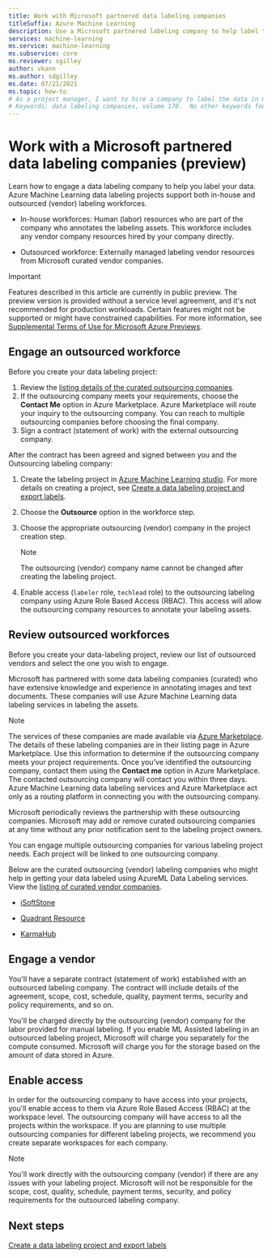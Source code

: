 ```yaml
---
title: Work with Microsoft partnered data labeling companies
titleSuffix: Azure Machine Learning
description: Use a Microsoft partnered labeling company to help label the data in your data labeling project
services: machine-learning
ms.service: machine-learning
ms.subservice: core
ms.reviewer: sgilley
author: vkann
ms.author: sdgilley
ms.date: 07/21/2021
ms.topic: how-to
# As a project manager, I want to hire a company to label the data in my data labeling project
# Keywords: data labeling companies, volume 170.  No other keywords found. 
---
```


# Work with a Microsoft partnered data labeling companies (preview)

Learn how to engage a data labeling company to help you label your data. Azure Machine Learning data labeling projects support both in-house and outsourced (vendor) labeling workforces.  

* In-house workforces: Human (labor) resources who are part of the company who annotates the labeling assets. This workforce includes any vendor company resources hired by your company directly.

* Outsourced workforce: Externally managed labeling vendor resources from Microsoft curated vendor companies.

> [!IMPORTANT]
> Features described in this article are currently in public preview.
> The preview version is provided without a service level agreement, and it's not recommended for production workloads. Certain features might not be supported or might have constrained capabilities.
> For more information, see [Supplemental Terms of Use for Microsoft Azure Previews](https://azure.microsoft.com/support/legal/preview-supplemental-terms/).

## Engage an outsourced workforce

Before you create your data labeling project:

1. Review the [listing details of the curated outsourcing companies](#review).
1. If the outsourcing company meets your requirements, choose the **Contact Me** option in Azure Marketplace. Azure Marketplace will route your inquiry to the outsourcing company. You can reach to multiple outsourcing companies before choosing the final company.
1. Sign a contract (statement of work) with the external outsourcing  company.

After the contract has been agreed and signed between you and the Outsourcing labeling company:

1. Create the labeling project in [Azure Machine Learning studio](https://ml.azure.com). For more details on creating a project, see [Create a data labeling project and export labels](how-to-create-labeling-projects.md).
1. Choose the **Outsource** option in the workforce step.
1. Choose the appropriate outsourcing (vendor) company in the project creation step.

    > [!NOTE]
    > The outsourcing (vendor) company name cannot be changed after creating the labeling project.

1. Enable access (`labeler` role, `techlead` role)  to the outsourcing labeling company using Azure Role Based Access (RBAC). This access will allow the outsourcing company resources to annotate your labeling assets.


## <a name="review"></a> Review outsourced workforces

Before you create your data-labeling project, review our list of outsourced vendors and select the one you wish to engage.

Microsoft has partnered with some data labeling companies (curated) who have extensive knowledge and experience in annotating images and text documents. These companies will use Azure Machine Learning data labeling services in labeling the assets.  

> [!NOTE]
> The services of these companies are made available via [Azure Marketplace](https://azure.microsoft.com/). The details of these labeling companies are in their listing page in Azure Marketplace. Use this information to determine if the outsourcing company meets your project requirements. Once you've identified the outsourcing company, contact them using the **Contact me** option in Azure Marketplace. The contacted outsourcing company will contact you within three days. Azure Machine Learning data labeling services and Azure Marketplace act only as a routing platform in connecting you with the outsourcing company.

Microsoft periodically reviews the partnership with these outsourcing companies. Microsoft may add or remove curated outsourcing companies at any time without any prior notification sent to the labeling project owners. 

You can engage multiple outsourcing companies for various labeling project needs. Each project will be linked to one outsourcing company. 

Below are the curated outsourcing (vendor) labeling companies who might help in getting your data labeled using AzureML Data Labeling services. View the [listing of curated vendor companies]().

* [iSoftStone]() 

* [Quadrant Resource]()

* [KarmaHub]()

## Engage a vendor

You'll have a separate contract (statement of work) established with an outsourced labeling company. The contract will include details of the agreement, scope, cost, schedule, quality, payment terms, security and policy requirements, and so on.

You'll be charged directly by the outsourcing (vendor) company for the labor provided for manual labeling. If you enable ML Assisted labeling in an outsourced labeling project, Microsoft will charge you separately for the compute consumed. Microsoft will charge you for the storage based on the amount of data stored in Azure.

## Enable access

In order for the outsourcing company to have access into your projects, you'll enable access to them via Azure Role Based Access (RBAC) at the workspace level. The outsourcing company will have access to all the projects within the workspace. If you are planning to use multiple outsourcing companies for different labeling projects, we recommend you create separate workspaces for each company. 

> [!NOTE]
> You'll work directly with the outsourcing company (vendor) if there are any issues with your labeling project. Microsoft will not be responsible for the scope, cost, quality, schedule, payment terms, security, and policy requirements for the outsourced labeling company.  

## Next steps

[Create a data labeling project and export labels](how-to-create-labeling-projects.md)